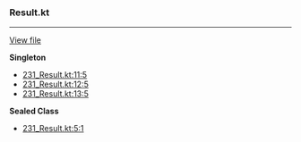### Result.kt
---
[View file](../../precision_analyzed/231_Result.kt)

**Singleton**

 - [231_Result.kt:11:5](../../precision_analyzed/231_Result.kt#L11)
 - [231_Result.kt:12:5](../../precision_analyzed/231_Result.kt#L12)
 - [231_Result.kt:13:5](../../precision_analyzed/231_Result.kt#L13)

**Sealed Class**

 - [231_Result.kt:5:1](../../precision_analyzed/231_Result.kt#L5)
